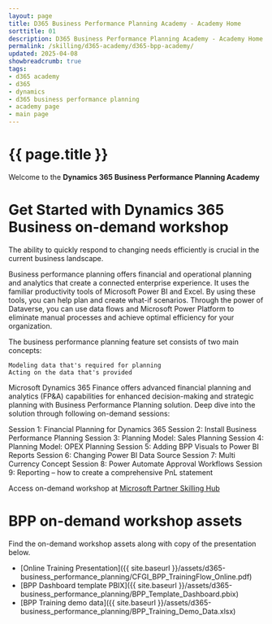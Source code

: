 ```yaml
---
layout: page
title: D365 Business Performance Planning Academy - Academy Home
sorttitle: 01
description: D365 Business Performance Planning Academy - Academy Home
permalink: /skilling/d365-academy/d365-bpp-academy/
updated: 2025-04-08
showbreadcrumb: true
tags:
- d365 academy
- d365
- dynamics
- d365 business performance planning
- academy page
- main page
---
```


# {{ page.title }}

Welcome to the **Dynamics 365 Business Performance Planning Academy**

# Get Started with Dynamics 365 Business on-demand workshop
The ability to quickly respond to changing needs efficiently is crucial in the current business landscape. 

Business performance planning offers financial and operational planning and analytics that create a connected enterprise experience. It uses the familiar productivity tools of Microsoft Power BI and Excel. By using these tools, you can help plan and create what-if scenarios. Through the power of Dataverse, you can use data flows and Microsoft Power Platform to eliminate manual processes and achieve optimal efficiency for your organization.

The business performance planning feature set consists of two main concepts:

    Modeling data that's required for planning
    Acting on the data that's provided

Microsoft Dynamics 365 Finance offers advanced financial planning and analytics (FP&A) capabilities for enhanced decision-making and strategic planning with Business Performance Planning solution. Deep dive into the solution through following on-demand sessions:

Session 1: Financial Planning for Dynamics 365
Session 2: Install Business Performance Planning
Session 3: Planning Model: Sales Planning
Session 4: Planning Model: OPEX Planning
Session 5: Adding BPP Visuals to Power BI Reports
Session 6: Changing Power BI Data Source
Session 7: Multi Currency Concept
Session 8: Power Automate Approval Workflows
Session 9: Reporting – how to create a comprehensive PnL statement

Access on-demand workshop at [Microsoft Partner Skilling Hub](https://vshow.on24.com/vshow/FY24_BADepth/exhibits/FY25_EBPPD365F)

# BPP on-demand workshop assets

Find the on-demand workshop assets along with copy of the presentation below. 

* [Online Training Presentation]({{ site.baseurl }}/assets/d365-business_performance_planning/CFGI_BPP_TrainingFlow_Online.pdf)
* [BPP Dashboard template PBIX]({{ site.baseurl }}/assets/d365-business_performance_planning/BPP_Template_Dashboard.pbix)
* [BPP Training demo data]({{ site.baseurl }}/assets/d365-business_performance_planning/BPP_Training_Demo_Data.xlsx)